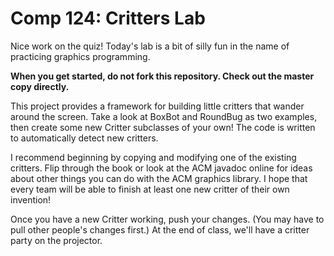 Comp 124: Critters Lab
====

Nice work on the quiz! Today's lab is a bit of silly fun in the name of practicing graphics programming.

**When you get started, do not fork this repository. Check out the master copy directly.**

This project provides a framework for building little critters that wander around the screen. Take a look at BoxBot and RoundBug as two examples, then create some new Critter subclasses of your own! The code is written to automatically detect new critters.

I recommend beginning by copying and modifying one of the existing critters. Flip through the book or look at the ACM javadoc online for ideas about other things you can do with the ACM graphics library. I hope that every team will be able to finish at least one new critter of their own invention!

Once you have a new Critter working, push your changes. (You may have to pull other people's changes first.) At the end of class, we'll have a critter party on the projector.